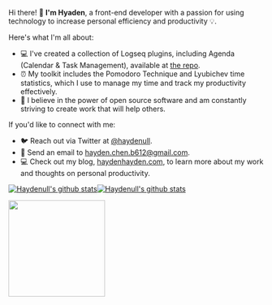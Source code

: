 <!--
**haydenull/haydenull** is a ✨ _special_ ✨ repository because its `README.md` (this file) appears on your GitHub profile.

Here are some ideas to get you started:

- 🔭 I’m currently working on ...
- 🌱 I’m currently learning ...
- 👯 I’m looking to collaborate on ...
- 🤔 I’m looking for help with ...
- 💬 Ask me about ...
- 📫 How to reach me: ...
- 😄 Pronouns: ...
- ⚡ Fun fact: ...
-->

<!-- [![Haydenull's GitHub stats](https://github-readme-stats.vercel.app/api?username=haydenull&show_icons=true&bg_color=135deg,ededed,fff)](https://github.com/anuraghazra/github-readme-stats)
[![Haydenull's GitHub stats](https://github-readme-stats.vercel.app/api?username=haydenull&show_icons=true&bg_color=135deg,ededed,fff)](https://github.com/anuraghazra/github-readme-stats) -->

<!-- [![Haydenull's GitHub stats-Dark](https://github-readme-stats-psi-kohl.vercel.app/api?username=haydenull&show_icons=true&theme=dark#gh-dark-mode-only)](https://github.com/anuraghazra/github-readme-stats#gh-dark-mode-only)
[![Haydenull's GitHub stats-Light](https://github-readme-stats-psi-kohl.vercel.app/api?username=haydenull&show_icons=true&theme=default#gh-light-mode-only)](https://github.com/anuraghazra/github-readme-stats#gh-light-mode-only) -->

<!-- | <a href="https://github.com/anuraghazra/github-readme-stats#gh-dark-mode-only"><img align="center" src="https://github-readme-stats-psi-kohl.vercel.app/api?username=haydenull&show_icons=true&theme=vue-dark&hide_border=true#gh-dark-mode-only" alt="Haydenull's github stats" /></a><a href="https://github.com/anuraghazra/github-readme-stats#gh-light-mode-only"><img align="center" src="https://github-readme-stats-psi-kohl.vercel.app/api?username=haydenull&show_icons=true&theme=vue&hide_border=true#gh-light-mode-only" alt="Haydenull's github stats" /></a> | <a href="https://github.com/anuraghazra/github-readme-stats#gh-dark-mode-only"><img align="center" src="https://github-readme-stats-psi-kohl.vercel.app/api/top-langs/?username=haydenull&layout=compact&theme=vue-dark&hide_border=true" /></a><a href="https://github.com/anuraghazra/github-readme-stats#gh-light-mode-only"><img align="center" src="https://github-readme-stats-psi-kohl.vercel.app/api/top-langs/?username=haydenull&layout=compact&theme=vue&hide_border=true" /></a> |
| ------------- | ------------- | -->

Hi there! 👋 **I'm Hyaden**, a front-end developer with a passion for using technology to increase personal efficiency and productivity 💡. 

Here's what I'm all about:

- 💻 I've created a collection of Logseq plugins, including Agenda (Calendar & Task Management), available at [the repo](https://github.com/haydenull/logseq-plugin-agenda).
- ⏰ My toolkit includes the Pomodoro Technique and Lyubichev time statistics, which I use to manage my time and track my productivity effectively.
- 🔧 I believe in the power of open source software and am constantly striving to create work that will help others.

If you'd like to connect with me:

- 🐦 Reach out via Twitter at [@haydenull](https://twitter.com/haydenull).
- 📧 Send an email to hayden.chen.b612@gmail.com.
- 💻 Check out my blog, [haydenhayden.com](https://blog.haydenhayden.com), to learn more about my work and thoughts on personal productivity.

<a href="https://github.com/anuraghazra/github-readme-stats#gh-dark-mode-only"><img align="center" src="https://github-readme-stats.vercel.app/api?username=haydenull&show_icons=true&hide_border=true&hide_title=true&theme=vue-dark#gh-dark-mode-only" alt="Haydenull's github stats" /></a><a href="https://github.com/anuraghazra/github-readme-stats#gh-light-mode-only"><img align="center" src="https://github-readme-stats.vercel.app/api?username=haydenull&show_icons=true&hide_border=true&hide_title=true&theme=vue#gh-light-mode-only" alt="Haydenull's github stats" /></a>

<a href="https://www.buymeacoffee.com/haydenull"><img src="https://img.buymeacoffee.com/button-api/?text=Buy me a coffee&emoji=&slug=haydenull&button_colour=40DCA5&font_colour=ffffff&font_family=Cookie&outline_colour=000000&coffee_colour=FFDD00" width="190" /></a>
